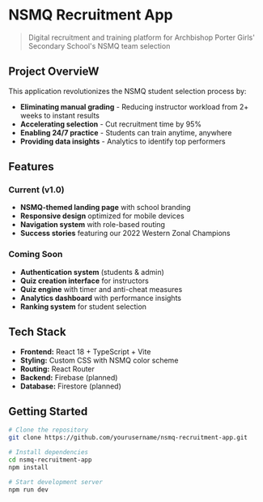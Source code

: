 # NSMQ Recruitment App 

> Digital recruitment and training platform for Archbishop Porter Girls' Secondary School's NSMQ team selection

##  Project OvervieW

This application revolutionizes the NSMQ student selection process by:
- **Eliminating manual grading** - Reducing instructor workload from 2+ weeks to instant results
- **Accelerating selection** - Cut recruitment time by 95%
- **Enabling 24/7 practice** - Students can train anytime, anywhere
- **Providing data insights** - Analytics to identify top performers

##  Features

### Current (v1.0)
-  **NSMQ-themed landing page** with school branding
-  **Responsive design** optimized for mobile devices
-  **Navigation system** with role-based routing
-  **Success stories** featuring our 2022 Western Zonal Champions

### Coming Soon
-  **Authentication system** (students & admin)
-  **Quiz creation interface** for instructors
-  **Quiz engine** with timer and anti-cheat measures
-  **Analytics dashboard** with performance insights
-  **Ranking system** for student selection

##  Tech Stack

- **Frontend:** React 18 + TypeScript + Vite
- **Styling:** Custom CSS with NSMQ color scheme
- **Routing:** React Router
- **Backend:** Firebase (planned)
- **Database:** Firestore (planned)

##  Getting Started

```bash
# Clone the repository
git clone https://github.com/yourusername/nsmq-recruitment-app.git

# Install dependencies
cd nsmq-recruitment-app
npm install

# Start development server
npm run dev
